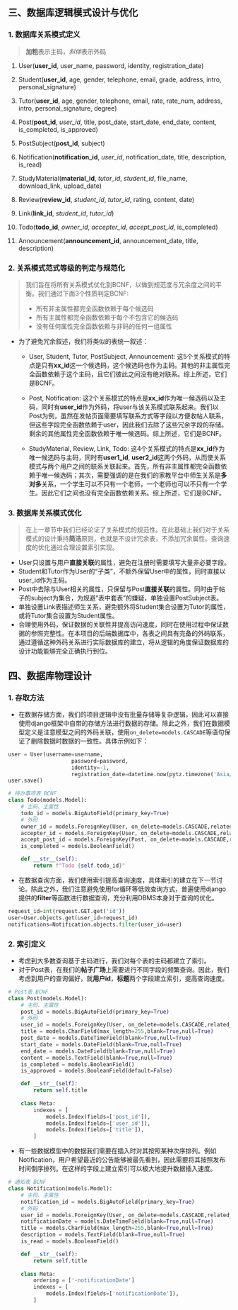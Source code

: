 ## 三、数据库逻辑模式设计与优化

### 1. 数据库关系模式定义

> **加粗**表示主码，*斜体*表示外码

1. User(**user_id**, user_name, password, identity, registration_date)
2. Student(**user_id**, age, gender, telephone, email, grade, address, intro, personal_signature)
3. Tutor(**user_id**, age, gender, telephone, email, rate, rate_num, address, intro, personal_signature, degree)

4. Post(**post_id**, *user_id*, title, post_date, start_date, end_date, content, is_completed, is_approved)
5. PostSubject(**post_id**, subject)
6. Notification(**notification_id**, *user_id*, notification_date, title, description, is_read)
7. StudyMaterial(**material_id**, *tutor_id*, *student_id*, file_name, download_link, upload_date)

8. Review(**review_id**, *student_id*, *tutor_id*, rating, content, date)
9. Link(**link_id**, *student_id*, *tutor_id*)
10. Todo(**todo_id**, *owner_id*, *accepter_id*, *accept_post_id*, is_completed)
11. Announcement(**announcement_id**, announcement_date, title, description)

### 2. 关系模式范式等级的判定与规范化

>我们旨在将所有关系模式优化到BCNF，以做到规范度与冗余度之间的平衡。我们通过下面3个性质判定BCNF:
>
>* 所有非主属性都完全函数依赖于每个候选码
>* 所有主属性都完全函数依赖于每个不包含它的候选码
>* 没有任何属性完全函数依赖与非码的任何一组属性

* 为了避免冗余叙述，我们将类似的表统一叙述：

  * User, Student, Tutor, PostSubject, Announcement: 这5个关系模式的特点是只有**xx_id**这一个候选码，这个候选码也作为主码。其他的非主属性完全函数依赖于这个主码，且它们彼此之间没有绝对联系。综上所述，它们是BCNF。

  * Post, Notification: 这2个关系模式的特点是**xx_id**作为唯一候选码以及主码，同时有**user_id**作为外码，将user与该关系模式联系起来。我们以Post为例，虽然在发帖页面需要填写联系方式等字段以方便收帖人联系，但这些字段完全函数依赖于user，因此我们去除了这些冗余字段的存储。 剩余的其他属性完全函数依赖于唯一候选码。综上所述，它们是BCNF。

  * StudyMaterial, Review, Link, Todo: 这4个关系模式的特点是**xx_id**作为唯一候选码与主码，同时有**user1_id**, **user2_id**这两个外码，从而使关系模式与两个用户之间的联系关联起来。首先，所有非主属性都完全函数依赖于唯一候选码；其次，需要强调的是在我们的家教平台中师生关系是**多对多**关系，一个学生可以不只有一个老师，一个老师也可以不只有一个学生。因此它们之间也没有完全函数依赖关系。综上所述，它们是BCNF。

### 3. 数据库关系模式优化

>在上一章节中我们已经论证了关系模式的规范性。在此基础上我们对于关系模式的设计秉持**简洁**原则，也就是不设计冗余表，不添加冗余属性。查询速度的优化通过合理设置索引实现。

* User只设置与用户**直接关联**的属性，避免在注册时需要填写大量非必要字段。
* Student和Tutor作为User的“子类”，不额外保留User中的属性，同时直接以user_id作为主码。
* Post中去除与User相关的属性，只保留与Post**直接关联**的属性。同时由于帖子的subject为集合，为规避“表中套表”的嫌疑，单独设置PostSubject表。
* 单独设置Link表描述师生关系，避免额外将Student集合设置为Tutor的属性，或将Tutor集合设置为Student属性。
* 合理使用外码，保证数据的关联性并提高访问速度，同时在使用过程中保证数据的参照完整性。在本项目的后端数据库中，各表之间具有完备的外码联系，通过遵循这种外码关系进行实际数据库的建立，将从逻辑的角度保证数据库的设计功能能够完全正确执行到位。

## 四、数据库物理设计

### 1. 存取方法

* 在数据存储方面，我们的项目逻辑中没有批量存储等复杂逻辑，因此可以直接使用django框架中自带的存储方法进行数据的存储。除此之外，我们在数据模型定义是注意模型之间的外码关联，使用`on_delete=models.CASCADE`等语句保证了删除数据时数据的一致性。具体示例如下：

```python
user = User(username=username, 
                    password=password, 
                    identity=-1,   
                    registration_date=datetime.now(pytz.timezone('Asia/Shanghai')))
user.save()
```

```python
# 待办事项表 BCNF
class Todo(models.Model):
    # 主码、主属性
    todo_id = models.BigAutoField(primary_key=True)
    # 外码
    owner_id = models.ForeignKey(User, on_delete=models.CASCADE,related_name='owner_id_todo')
    accepter_id = models.ForeignKey(User, on_delete=models.CASCADE,related_name='accepter_id_todo')
    accept_post_id = models.ForeignKey(Post, on_delete=models.CASCADE,related_name='post_id_todo')
    is_completed = models.BooleanField()

    def __str__(self):
        return f"Todo {self.todo_id}"
```

* 在数据查询方面，我们使用索引提高查询速度，具体索引的建立在下一节讨论。除此之外，我们注意避免使用for循环等低效查询方式，普遍使用django提供的**filter**等函数进行数据查询，充分利用DBMS本身对于查询的优化。

```python
request_id=int(request.GET.get('id'))
user=User.objects.get(user_id=request_id)
notifications=Notification.objects.filter(user_id=user)
```

### 2. 索引定义

* 考虑到大多数查询基于主码进行，我们对每个表的主码都建立了索引。
* 对于Post表，在我们的**帖子广场**上需要进行不同字段的频繁查询。因此，我们考虑到用户的查询偏好，就**用户id**，**标题**两个字段建立索引，提高查询速度。


```python
# Post表 BCNF
class Post(models.Model):
    # 主码、主属性
    post_id = models.BigAutoField(primary_key=True)
    # 外码
    user_id = models.ForeignKey(User, on_delete=models.CASCADE,related_name='user_id_post')
    title = models.CharField(max_length=255,blank=True,null=True)
    post_date = models.DateTimeField(blank=True,null=True)
    start_date = models.DateField(blank=True,null=True)
    end_date = models.DateField(blank=True,null=True)
    content = models.TextField(blank=True,null=True)
    is_completed = models.BooleanField()
    is_approved = models.BooleanField(default=False)

    def __str__(self):
        return self.title
    
    class Meta:
        indexes = [
            models.Index(fields=['post_id']),
            models.Index(fields=['user_id']),
            models.Index(fields=['title']),
        ]
```

* 有一些数据模型中的数据我们需要在插入时对其按照某种次序排列。例如Notification，用户希望最近的公告能够被最先看到，因此需要将其按照发布时间倒序排列。在这样的字段上建立索引可以极大地提升数据插入速度。

```python
# 通知表 BCNF   
class Notification(models.Model):
    # 主码、主属性
    notification_id = models.BigAutoField(primary_key=True)
    # 外码
    user_id = models.ForeignKey(User, on_delete=models.CASCADE,related_name='user_id_notice')
    notificationDate = models.DateTimeField(blank=True,null=True)
    title = models.CharField(max_length=255,blank=True,null=True)
    description = models.TextField(blank=True,null=True)
    is_read = models.BooleanField()

    def __str__(self):
        return self.title
    
    class Meta:
        ordering = ['-notificationDate']
        indexes = [
            models.Index(fields=['notificationDate']),
        ]
```

